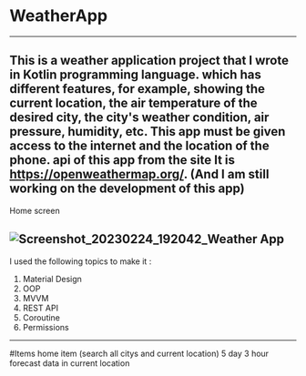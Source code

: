 # WeatherApp
---------------
This is a weather application project that I wrote in Kotlin programming language.
which has different features, for example, showing the current location, the air temperature of the desired city, the city's weather condition, air pressure, humidity, etc.
This app must be given access to the internet and the location of the phone.
api of this app from the site
It is https://openweathermap.org/.
(And I am still working on the development of this app)
---------------
Home screen 

![Screenshot_20230224_192042_Weather App](https://user-images.githubusercontent.com/115555417/221226166-f860b28d-59b5-4ac0-9ae6-4c6413bd7f34.jpg)
---------------
I used the following topics to make it :
1. Material Design
2. OOP
3. MVVM
4. REST API
5. Coroutine
6. Permissions
---------------
#Items
home item (search all citys and current location)
5 day 3 hour forecast data in current location
